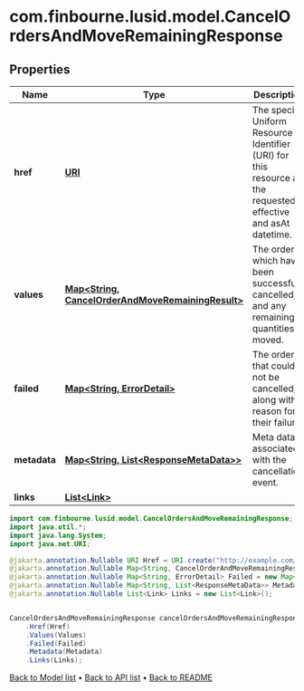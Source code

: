 # com.finbourne.lusid.model.CancelOrdersAndMoveRemainingResponse

## Properties

Name | Type | Description | Notes
------------ | ------------- | ------------- | -------------
**href** | [**URI**](URI.md) | The specific Uniform Resource Identifier (URI) for this resource at the requested effective and asAt datetime. | [optional] [default to URI]
**values** | [**Map&lt;String, CancelOrderAndMoveRemainingResult&gt;**](CancelOrderAndMoveRemainingResult.md) | The orders which have been successfully cancelled, and any remaining quantities moved. | [optional] [default to Map<String, CancelOrderAndMoveRemainingResult>]
**failed** | [**Map&lt;String, ErrorDetail&gt;**](ErrorDetail.md) | The orders that could not be cancelled, along with a reason for their failure. | [optional] [default to Map<String, ErrorDetail>]
**metadata** | [**Map&lt;String, List&lt;ResponseMetaData&gt;&gt;**](List.md) | Meta data associated with the cancellation event. | [optional] [default to Map<String, List<ResponseMetaData>>]
**links** | [**List&lt;Link&gt;**](Link.md) |  | [optional] [default to List<Link>]

```java
import com.finbourne.lusid.model.CancelOrdersAndMoveRemainingResponse;
import java.util.*;
import java.lang.System;
import java.net.URI;

@jakarta.annotation.Nullable URI Href = URI.create("http://example.com/Href");
@jakarta.annotation.Nullable Map<String, CancelOrderAndMoveRemainingResult> Values = new Map<String, CancelOrderAndMoveRemainingResult>();
@jakarta.annotation.Nullable Map<String, ErrorDetail> Failed = new Map<String, ErrorDetail>();
@jakarta.annotation.Nullable Map<String, List<ResponseMetaData>> Metadata = new Map<String, List<ResponseMetaData>>();
@jakarta.annotation.Nullable List<Link> Links = new List<Link>();


CancelOrdersAndMoveRemainingResponse cancelOrdersAndMoveRemainingResponseInstance = new CancelOrdersAndMoveRemainingResponse()
    .Href(Href)
    .Values(Values)
    .Failed(Failed)
    .Metadata(Metadata)
    .Links(Links);
```


[Back to Model list](../README.md#documentation-for-models) &#8226; [Back to API list](../README.md#documentation-for-api-endpoints) &#8226; [Back to README](../README.md)
